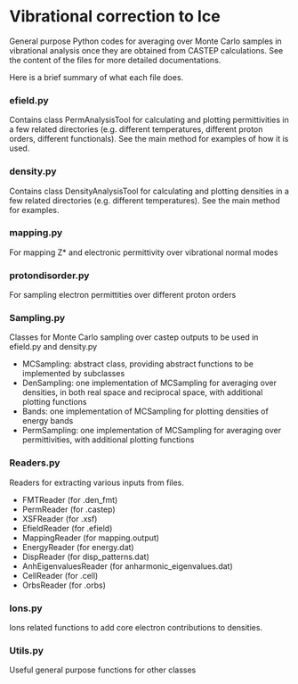 # Vibrational correction to Ice

General purpose Python codes for averaging over Monte Carlo samples in vibrational analysis once they are obtained from CASTEP calculations. See the content of the files for more detailed documentations.

Here is a brief summary of what each file does. 

### efield.py 
Contains class PermAnalysisTool for calculating and plotting permittivities in a few related directories (e.g. different temperatures, different proton orders, different functionals). See the main method for examples of how it is used. 

### density.py
Contains class DensityAnalysisTool for calculating and plotting densities in a few related directories (e.g. different temperatures). See the main method for examples. 

### mapping.py
For mapping Z* and electronic permittivity over vibrational normal modes

### protondisorder.py
For sampling electron permittities over different proton orders

### Sampling.py
Classes for Monte Carlo sampling over castep outputs to be used in efield.py and density.py
* MCSampling: abstract class, providing abstract functions to be implemented by subclasses
* DenSampling: one implementation of MCSampling for averaging over densities, in both real space and reciprocal space, with additional plotting functions
* Bands: one implementation of MCSampling for plotting densities of energy bands
* PermSampling: one implementation of MCSampling for averaging over permittivities, with additional plotting functions 

### Readers.py
Readers for extracting various inputs from files. 
* FMTReader (for .den_fmt)
* PermReader (for .castep)
* XSFReader (for .xsf)
* EfieldReader (for .efield)
* MappingReader (for mapping.output)
* EnergyReader (for energy.dat)
* DispReader (for disp_patterns.dat)
* AnhEigenvaluesReader (for anharmonic_eigenvalues.dat)
* CellReader (for .cell)
* OrbsReader (for .orbs) 

### Ions.py 
Ions related functions to add core electron contributions to densities. 

### Utils.py
Useful general purpose functions for other classes



